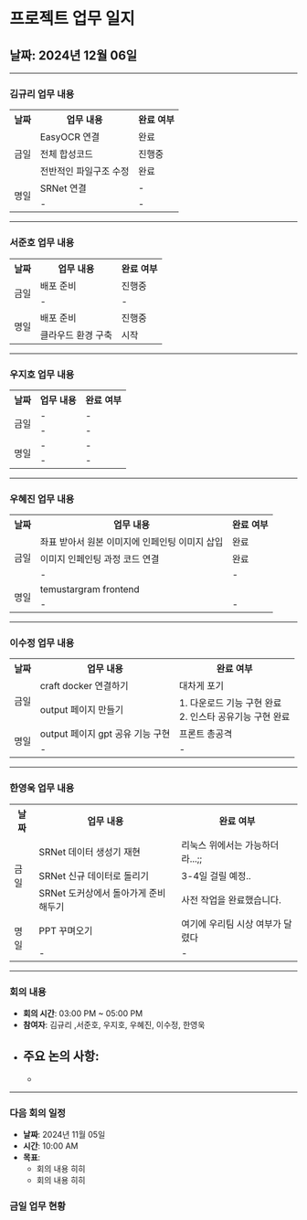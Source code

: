 # 프로젝트 업무 일지

## 날짜: 2024년 12월 06일

---

### 김규리 업무 내용

<div align="center">

<table>
  <tr>
    <th>날짜</th>
    <th>업무 내용</th>
    <th>완료 여부</th>
  </tr>
  <tr>
    <td rowspan="3">금일</td>
    <td>EasyOCR 연결</td>
    <td>완료</td>
  </tr>
  <tr>
    <td>전체 합성코드</td>
    <td>진행중</td>
  </tr>
  <tr>
    <td>전반적인 파일구조 수정</td>
    <td>완료</td>
  </tr>
  <tr>
    <td rowspan="2">명일</td>
    <td>SRNet 연결</td>
    <td>-</td>
  </tr>
  <tr>
    <td>-</td>
    <td>-</td>
  </tr>
</table>

</div>

---

### 서준호 업무 내용

<div align="center">

<table>
  <tr>
    <th>날짜</th>
    <th>업무 내용</th>
    <th>완료 여부</th>
  </tr>
  <tr>
    <td rowspan="2">금일</td>
    <td>배포 준비</td>
    <td>진행중</td>
  </tr>
  <tr>
    <td>-</td>
    <td>-</td>
  </tr>
  <tr>
    <td rowspan="2">명일</td>
    <td>배포 준비</td>
    <td>진행중</td>
  </tr>
  <tr>
    <td>클라우드 환경 구축</td>
    <td>시작</td>
  </tr>
</table>

</div>

---

### 우지호 업무 내용

<div align="center">

<table>
  <tr>
    <th>날짜</th>
    <th>업무 내용</th>
    <th>완료 여부</th>
  </tr>
  <tr>
    <td rowspan="2">금일</td>
    <td>-</td>
    <td>-</td>
  </tr>
  <tr>
    <td>-</td>
    <td>-</td>
  </tr>
  <tr>
    <td rowspan="2">명일</td>
    <td>-</td>
    <td>-</td>
  </tr>
  <tr>
    <td>-</td>
    <td>-</td>
  </tr>
</table>

</div>

---

### 우혜진 업무 내용

<div align="center">

<table>
  <tr>
    <th>날짜</th>
    <th>업무 내용</th>
    <th>완료 여부</th>
  </tr>
  <tr>
    <td rowspan="3">금일</td>
    <td>좌표 받아서 원본 이미지에 인페인팅 이미지 삽입</td>
    <td>완료</td>
  </tr>
  <tr>
    <td>이미지 인페인팅 과정 코드 연결</td>
    <td>완료</td>
  </tr>
  <tr>
    <td>-</td>
    <td>-</td>
  </tr>
  <tr>
    <td rowspan="2">명일</td>
    <td>temustargram frontend</td>
    <td></td>
  </tr>
  <tr>
    <td>-</td>
    <td>-</td>
  </tr>
</table>

</div>

---

### 이수정 업무 내용

<div align="center">

<table>
  <tr>
    <th>날짜</th>
    <th>업무 내용</th>
    <th>완료 여부</th>
  </tr>
  <tr>
    <td rowspan="2">금일</td>
    <td>craft docker 연결하기</td>
    <td>대차게 포기</td>
  </tr>
  <tr>
    <td>output 페이지 만들기</td>
    <td>1. 다운로드 기능 구현 완료</br>2. 인스타 공유기능 구현 완료</td>
  </tr>
  <tr>
    <td rowspan="2">명일</td>
    <td>output 페이지 gpt 공유 기능 구현</td>
    <td>프론트 총공격</td>
  </tr>
  <tr>
    <td>-</td>
    <td>-</td>
  </tr>
</table>

</div>

---

### 한영욱 업무 내용

<div align="center">

<table>
  <tr>
    <th>날짜</th>
    <th>업무 내용</th>
    <th>완료 여부</th>
  </tr>
  <tr>
    <td rowspan="3">금일</td>
    <td>SRNet 데이터 생성기 재현</td>
    <td>리눅스 위에서는 가능하더라...;;</td>
  </tr>
  <tr>
    <td>SRNet 신규 데이터로 돌리기</td>
    <td>3-4일 걸릴 예정..</td>
  </tr>
  <tr>
    <td>SRNet 도커상에서 돌아가게 준비해두기</td>
    <td>사전 작업을 완료했습니다.</td>
  </tr>
  <tr>
    <td rowspan="2">명일</td>
    <td>PPT 꾸며오기</td>
    <td>여기에 우리팀 시상 여부가 달렸다</td>
  </tr>
  <tr>
    <td>-</td>
    <td>-</td>
  </tr>
</table>

</div>

---

### 회의 내용

- **회의 시간**: 03:00 PM ~ 05:00 PM
- **참여자**: 김규리 ,서준호, 우지호, 우혜진, 이수정, 한영욱
- **주요 논의 사항**:
  - 
  - 

---

### 다음 회의 일정

- **날짜**: 2024년 11월 05일
- **시간**: 10:00 AM
- **목표**:
  - 회의 내용 히히
  - 회의 내용 히히 


### 금일 업무 현황

